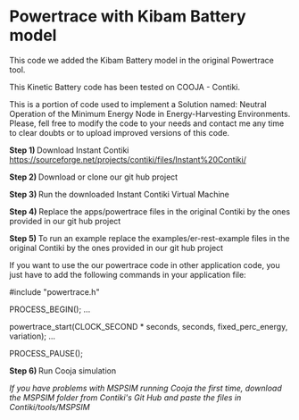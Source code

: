 # Powertrace with Kibam Battery model

This code we added the Kibam Battery model in the original Powertrace tool. 

This Kinetic Battery code has been tested on COOJA - Contiki.

This is a portion of code used to implement a Solution named: Neutral Operation of the Minimum Energy Node in Energy-Harvesting Environments. Please, fell free to modify the code to your needs and contact me any time to clear doubts or to upload improved versions of this code.



<b>Step 1) </b> Download Instant Contiki
https://sourceforge.net/projects/contiki/files/Instant%20Contiki/

<b>Step 2) </b> Download or clone our git hub project 

<b>Step 3) </b> Run the downloaded Instant Contiki Virtual Machine</b>

<b>Step 4) </b> Replace the apps/powertrace files in the original Contiki by the ones provided in our git hub project</b>

<b>Step 5) </b> To run an example replace the examples/er-rest-example files in the original Contiki by the ones provided in our git hub project

If you want to use the our powertrace code in other application code, you just have to add the following commands in your application file: 

#include "powertrace.h"


PROCESS_BEGIN();
...

powertrace_start(CLOCK_SECOND * seconds, seconds, fixed_perc_energy, variation);
...

PROCESS_PAUSE();


<b>Step 6) </b> Run Cooja simulation

*If you have problems with MSPSIM running Cooja the first time, download the MSPSIM folder from Contiki's Git Hub and paste the files in Contiki/tools/MSPSIM*
